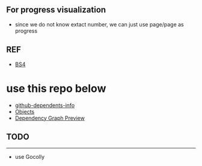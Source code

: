 ## For progress visualization
- since we do not know extact number, we can just use page/page as progress

## REF
- [BS4](https://stackoverflow.com/questions/58734176/how-to-use-github-api-to-get-a-repositorys-dependents-information-in-github/58772379#58772379)
# use this repo below
- [github-dependents-info](https://github.com/nvuillam/github-dependents-info)
- [Objects](https://docs.github.com/en/graphql/reference/objects#repository)
- [Dependency Graph Preview](https://docs.github.com/en/graphql/overview/schema-previews#access-to-a-repositories-dependency-graph-preview)


## TODO
-----------
- use Gocolly
